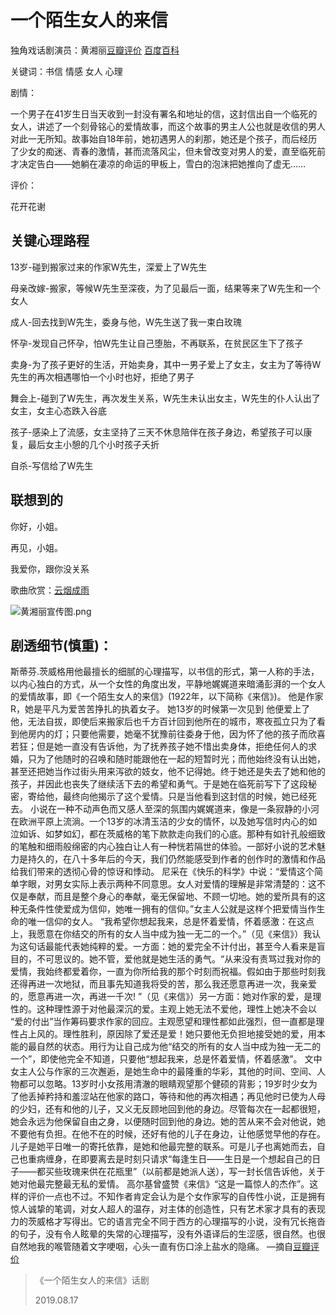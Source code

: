 # 一个陌生女人的来信

独角戏话剧演员：黄湘丽[豆瓣评价](http://read.douban.com/reader/column/4869220/chapter/40493698/) [百度百科](https://baike.baidu.com/item/%E9%BB%84%E6%B9%98%E4%B8%BD/7841622?fr=aladdin)

关键词：书信 情感 女人 心理

剧情：

一个男子在41岁生日当天收到一封没有署名和地址的信，这封信出自一个临死的女人，讲述了一个刻骨铭心的爱情故事，而这个故事的男主人公也就是收信的男人对此一无所知。故事始自18年前，她初遇男人的刹那，她还是个孩子，而后经历了少女的痴迷、青春的激情，甚而流落风尘，但未曾改变对男人的爱，直至临死前才决定告白——她躺在凄凉的命运的甲板上，雪白的泡沫把她推向了虚无……

评价：

花开花谢

## 关键心理路程

13岁-碰到搬家过来的作家W先生，深爱上了W先生

母亲改嫁-搬家，等候W先生至深夜，为了见最后一面，结果等来了W先生和一个女人

成人-回去找到W先生，委身与他，W先生送了我一束白玫瑰

怀孕-发现自己怀孕，怕W先生让自己堕胎，不再联系，在贫民区生下了孩子

卖身-为了孩子更好的生活，开始卖身，其中一男子爱上了女主，女主为了等待W先生的再次相遇哪怕一个小时也好，拒绝了男子

舞会上-碰到了W先生，再次发生关系，W先生未认出女主，W先生的仆人认出了女主，女主心态跌入谷底

孩子-感染上了流感，女主坚持了三天不休息陪伴在孩子身边，希望孩子可以康复，最后女主小憩的几个小时孩子夭折

自杀-写信给了W先生

## 联想到的

你好，小姐。

再见，小姐。

我爱你，跟你没关系

歌曲欣赏：[云烟成雨](http://url.cn/5ryZetH)

![黄湘丽宣传图.png](http://img.javalemon.com/20190818156605886272673.png)

## 剧透细节(慎重)：

​    斯蒂芬.茨威格用他最擅长的细腻的心理描写，以书信的形式，第一人称的手法，以内心独白的方式，从一个女性的角度出发，平静地娓娓道来暗涌彭湃的一个女人的爱情故事，即《一个陌生女人的来信》(1922年，以下简称《来信》)。
    他是作家R，她是平凡为爱苦苦挣扎的执着女子。
    她13岁的时候第一次见到 他便爱上了他，无法自拔，即使后来搬家后也千方百计回到他所在的城市，寒夜孤立只为了看到他房内的灯；只要他需要，她毫不犹豫前往委身于他，因为怀了他的孩子而欣喜若狂；但是她一直没有告诉他，为了抚养孩子她不惜出卖身体，拒绝任何人的求婚，只为了他随时的召唤和随时能跟他在一起的短暂时光；而他始终没有认出她，甚至还把她当作过街头用来泻欲的妓女，他不记得她。终于她还是失去了她和他的孩子，并因此也丧失了继续活下去的希望和勇气。于是她在临死前写下了这段秘密，寄给他，最终向他揭示了这个爱情。只是当他看到这封信的时候，她已经死去。
    小说在一种不动声色而又感人至深的氛围内娓娓道来，像是一条寂静的小河在欧洲平原上流淌。一个13岁的冰清玉洁的少女的情怀，以及她写信时内心的如泣如诉、如梦如幻，都在茨威格的笔下款款走向我们的心底。那种有如针孔般细致的笔触和细雨般绵密的内心独白让人有一种恍若隔世的体验。一部好小说的艺术魅力是持久的，在八十多年后的今天，我们仍然能感受到作者的创作时的激情和作品给我们带来的透彻心骨的惊讶和悸动。
    尼采在《快乐的科学》中说：“爱情这个简单字眼，对男女实际上表示两种不同意思。女人对爱情的理解是非常清楚的：这不仅是奉献，而且是整个身心的奉献，毫无保留地、不顾一切地。她的爱所具有的这种无条件性使爱成为信仰，她唯一拥有的信仰。”女主人公就是这样个把爱情当作生命的唯一信仰的女人。
   “我希望你想起我来，总是怀着爱情，怀着感激：在这点上，我愿意在你结交的所有的女人当中成为独一无二的一个。”（见《来信》）我认为这句话最能代表她纯粹的爱。一方面：她的爱完全不计付出，甚至今人看来是盲目的，不可思议的。她不管，爱他就是她生活的勇气。“从来没有责骂过我对你的爱情，我始终都爱着你，一直为你所给我的那个时刻而祝福。假如由于那些时刻我还得再进一次地狱，而且事先知道我将受的苦，那么我还愿意再进一次，我亲爱的，愿意再进一次，再进一千次! ”（见《来信》）另一方面：她对作家的爱，是理性的。这种理性源于对他最深沉的爱。主观上她无法不爱他，理性上她决不会以 “爱的付出”当作筹码要求作家的回应。主观愿望和理性都如此强烈，但一直都是理性占上风的。理性胜利，原因除了爱还是爱！她只要他无负担地接受她的爱，用本能的最自然的状态。用行为让自己成为他“结交的所有的女人当中成为独一无二的一个”，即使他完全不知道，只要他“想起我来，总是怀着爱情，怀着感激”。
    文中女主人公与作家的三次邂逅，是她生命中的最隆重的华彩，其他的时间、空间、人物都可以忽略。13岁时小女孩用清澈的眼睛观望那个健硕的背影；19岁时少女为了他丢掉矜持和羞涩站在他家的路口，等待和他的再次相遇；再见他时已使为人母的少妇，还有和他的儿子，又义无反顾地回到他的身边。尽管每次在一起都很短，她会永远为他保留自由之身，以便随时回到他的身边。她的苦从来不会对他说，她不要他有负担。在他不在的时候，还好有他的儿子在身边，让他感觉早他的存在。儿子是她平日唯一的寄托依靠，是她和他最完整的联系。可是儿子也离她而去，自己也重病缠身，在即要离去是时刻只请求“每逢生日——生日是一个想起自己的日子——都买些玫瑰来供在花瓶里”（以前都是她派人送），写一封长信告诉他，关于她对他最完整最无私的爱情。
    高尔基曾盛赞《来信》“这是一篇惊人的杰作”。这样的评价一点也不过。不知作者肯定会认为是个女作家写的自传性小说，正是拥有惊人诚挚的笔调，对女人超人的温存，对主体的创造性，只有艺术家才具有的表现力的茨威格才写得出。它的语言完全不同于西方的心理描写的小说，没有冗长拖沓的句子，没有令人眩晕的失常的心理描写，没有外语译后的生涩感，很自然。也很自然地我的喉管随着文字哽咽，心头一直有伤口涂上盐水的隐痛。 —摘自[豆瓣评价](https://book.douban.com/review/1029222/)



> 《一个陌生女人的来信》话剧
>
> 2019.08.17 